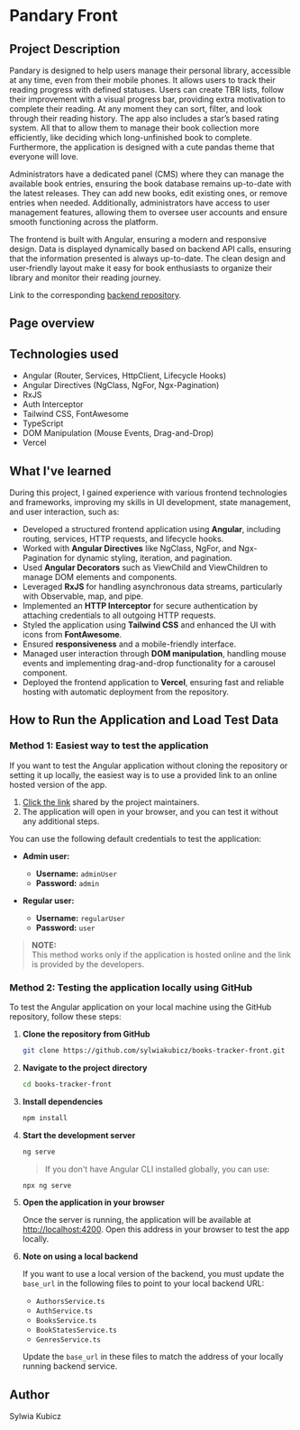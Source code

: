 # Pandary Front

## Project Description
Pandary is designed to help users manage their personal library, accessible at any time, even from their mobile phones. It allows users to track their reading progress with defined statuses. Users can create TBR lists, follow their improvement with a visual progress bar, providing extra motivation to complete their reading. At any moment they can sort, filter, and look through their reading history. The app also includes a star’s based rating system. All that to allow them to manage their book collection more efficiently, like deciding which long-unfinished book to complete. Furthermore, the application is designed with a cute pandas theme that everyone will love.

Administrators have a dedicated panel (CMS) where they can manage the available book entries, ensuring the book database remains up-to-date with the latest releases. They can add new books, edit existing ones, or remove entries when needed. Additionally, administrators have access to user management features, allowing them to oversee user accounts and ensure smooth functioning across the platform.

The frontend is built with Angular, ensuring a modern and responsive design. Data is displayed dynamically based on backend API calls, ensuring that the information presented is always up-to-date. The clean design and user-friendly layout make it easy for book enthusiasts to organize their library and monitor their reading journey.

Link to the corresponding [backend repository](https://github.com/sylwiakubicz/books-tracker-app).

## Page overview

## Technologies used
- Angular (Router, Services, HttpClient, Lifecycle Hooks)
- Angular Directives (NgClass, NgFor, Ngx-Pagination)
- RxJS
- Auth Interceptor
- Tailwind CSS, FontAwesome
- TypeScript
- DOM Manipulation (Mouse Events, Drag-and-Drop)
- Vercel

## What I've learned
During this project, I gained experience with various frontend technologies and frameworks, improving my skills in UI development, state management, and user interaction, such as:

- Developed a structured frontend application using **Angular**, including routing, services, HTTP requests, and lifecycle hooks.
- Worked with **Angular Directives** like NgClass, NgFor, and Ngx-Pagination for dynamic styling, iteration, and pagination.
- Used **Angular Decorators** such as ViewChild and ViewChildren to manage DOM elements and components.
- Leveraged **RxJS** for handling asynchronous data streams, particularly with Observable, map, and pipe.
- Implemented an **HTTP Interceptor** for secure authentication by attaching credentials to all outgoing HTTP requests.
- Styled the application using **Tailwind CSS** and enhanced the UI with icons from **FontAwesome**.
- Ensured **responsiveness** and a mobile-friendly interface.
- Managed user interaction through **DOM manipulation**, handling mouse events and implementing drag-and-drop functionality for a carousel component.
- Deployed the frontend application to **Vercel**, ensuring fast and reliable hosting with automatic deployment from the repository.

## How to Run the Application and Load Test Data

### Method 1: Easiest way to test the application
If you want to test the Angular application without cloning the repository or setting it up locally, the easiest way is to use a provided link to an online hosted version of the app.

1. [Click the link](https://pandary.vercel.app/) shared by the project maintainers.
2. The application will open in your browser, and you can test it without any additional steps.

You can use the following default credentials to test the application:

- **Admin user:**
  - **Username:** `adminUser`
  - **Password:** `admin`

- **Regular user:**
  - **Username:** `regularUser`
  - **Password:** `user`

> **NOTE:**  
> This method works only if the application is hosted online and the link is provided by the developers.

### Method 2: Testing the application locally using GitHub
To test the Angular application on your local machine using the GitHub repository, follow these steps:

1. **Clone the repository from GitHub**

    ```bash
    git clone https://github.com/sylwiakubicz/books-tracker-front.git
    ```

2. **Navigate to the project directory**

    ```bash
    cd books-tracker-front
    ```

3. **Install dependencies**

    ```bash
    npm install
    ```

4. **Start the development server**

    ```bash
    ng serve
    ```

    > If you don't have Angular CLI installed globally, you can use:

    ```bash
    npx ng serve
    ```

5. **Open the application in your browser**
   
   Once the server is running, the application will be available at [http://localhost:4200](http://localhost:4200). Open this address in your browser to test the app locally.

6. **Note on using a local backend**

   If you want to use a local version of the backend, you must update the `base_url` in the following files to point to your local backend URL:

   - `AuthorsService.ts`
   - `AuthService.ts`
   - `BooksService.ts`
   - `BookStatesService.ts`
   - `GenresService.ts`

   Update the `base_url` in these files to match the address of your locally running backend service.
       
## Author
Sylwia Kubicz
